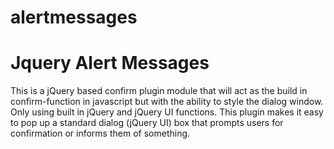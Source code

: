 alertmessages
=============

<h1>Jquery Alert Messages</h1>

This is a jQuery based confirm plugin module that will act as the build in confirm-function in javascript but with the ability to style the dialog window. Only using built in jQuery and jQuery UI functions. This plugin makes it easy to pop up a standard dialog (jQuery UI) box that prompts users for confirmation or informs them of something.


